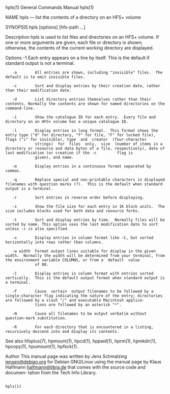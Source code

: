 hpls(1)                                                                                  General Commands Manual                                                                                  hpls(1)

NAME
       hpls — list the contents of a directory on an HFS+ volume

SYNOPSIS
       hpls [options]  [hfs-path ...]

Description
       hpls  is  used to list files and directories on an HFS+ volume.  If one or more arguments are given, each file or directory is shown; otherwise, the contents of the current working directory are
       displayed.

Options
       -1        Each entry appears on a line by itself.  This is the default if standard output is not a terminal.

       -a        All entries are shown, including "invisible" files.  The default is to omit invisible files.

       -c        Sort and display entries by their creation date, rather than their modification date.

       -d        List directory entries themselves rather than their contents. Normally the contents are shown for named directories on the command-line.

       -i        Show the catalogue ID for each entry.  Every file and directory on an HFS+ volume has a unique catalogue ID.

       -l        Display entries in long format.  This format shows the entry type ("d" for directory, "f" for file, "F" for locked file), flags ("i" for invisible), type  and  creator  (four-character
                 strings)  for  files  only,  size  (number of items in a directory or resource and data bytes of a file, respectively), date of last modification (or creation if the -c         flag is
                 given), and name.

       -m        Display entries in a continuous format separated by commas.

       -q        Replace special and non-printable characters in displayed filenames with question marks (?).  This is the default when standard output is a terminal.

       -r        Sort entries in reverse order before displaying.

       -s        Show the file size for each entry in 1K block units.  The size includes blocks used for both data and resource forks.

       -t        Sort and display entries by time.  Normally files will be sorted by name. This option uses the last modification date to sort unless -c is also specified.

       -x        Display entries in column format like -C, but sorted horizontally into rows rather than columns.

       -w width  Format output lines suitable for display in the given width.  Normally the width will be determined from your terminal, from the environment variable COLUMNS, or from a  default  value
                 of 80.

       -C        Display entries in column format with entries sorted vertically.  This is the default output format when standard output is a terminal.

       -F        Cause  certain  output filenames to be followed by a single-character flag indicating the nature of the entry; directories are followed by a slash "/" and executable Macintosh applica‐
                 tions are followed by an asterisk "*".

       -N        Cause all filenames to be output verbatim without question-mark substitution.

       -R        For each directory that is encountered in a listing, recursively descend into and display its contents.

See also
       hfsplus(7), hpmount(1), hpcd(1), hppwd(1), hprm(1), hpmkdir(1), hpcopy(1), hpumount(1), hpfsck(1).

Author
       This manual page was written by Jens Schmalzing <jensen@debian.org> for Debian GNU/Linux using the manual page by Klaus Halfmann <halfmann@libra.de> that comes with the source code and  documen‐
       tation from the Tech Info Library.

                                                                                                                                                                                                  hpls(1)
